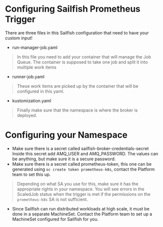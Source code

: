 # Configuring Sailfish Prometheus Trigger

There are three files in this Sailfish configuration that need to have your custom input!

 - run-manager-job.yaml
 > In this file you need to add your container that will manage the Job Queue. The container is supposed to take one job and split it into multiple work items
 - runner-job.yaml 
 > These work items are picked up by the container that will be configured in this yaml.
 - kustomization.yaml
 > Finally make sure that the namespace is where the broker is deployed.


# Configuring your Namespace
- Make sure there is a secret called sailfish-broker-credentials-secret
Inside this secret add AMQ_USER and AMQ_PASSWORD. The values can be anything, but make sure it is a secure password.
- Make sure there is a secret called prometheus-token, this one can be generated using `oc create token prometheus-k8s`, contact the Platform team to set this up.
> Depending on what SA you use for this, make sure it has the appropriate rights in your namespace. You will see errors in the ScaledJob status when the trigger is met if the permissions on the `prometheus-k8s` SA is not sufficient.
- Since Sailfish can run distributed workloads at high scale, it must be done in a separate MachineSet. Contact the Platform team to set up a MachineSet configured for Sailfish for you.

